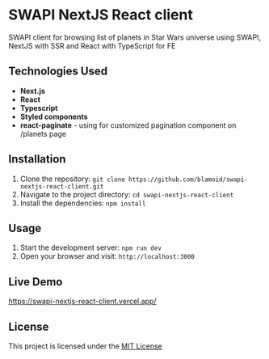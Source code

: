 # SWAPI NextJS React client

SWAPI client for browsing list of planets in Star Wars universe using SWAPI, NextJS with SSR and React with TypeScript for FE

## Technologies Used

- **Next.js**
- **React**
- **Typescript**
- **Styled components**
- **react-paginate** - using for customized pagination component on /planets page

## Installation

1. Clone the repository: `git clone https://github.com/blamoid/swapi-nextjs-react-client.git`
2. Navigate to the project directory: `cd swapi-nextjs-react-client`
3. Install the dependencies: `npm install`

## Usage

1. Start the development server: `npm run dev`
2. Open your browser and visit: `http://localhost:3000`

## Live Demo

https://swapi-nextjs-react-client.vercel.app/

## License

This project is licensed under the [MIT License](https://choosealicense.com/licenses/mit/)
